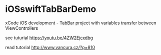 # iOSswiftTabBarDemo
xCode iOS development - TabBar project with variables transfer between ViewControllers

see tuturial 
https://youtu.be/4ZW2Ejcxdbg

read tutorial
http://www.vancura.cz/?p=810
